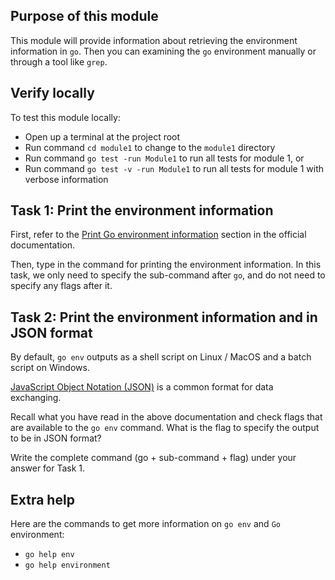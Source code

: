 ## Purpose of this module
This module will provide information about retrieving the environment information in `go`.
Then you can examining the `go` environment manually or through a tool like `grep`.

## Verify locally
To test this module locally:
* Open up a terminal at the project root
* Run command `cd module1` to change to the `module1` directory
* Run command `go test -run Module1` to run all tests for module 1, or
* Run command `go test -v -run Module1` to run all tests for module 1 with verbose information


## Task 1: Print the environment information
First, refer to the [Print Go environment information](https://golang.org/cmd/go/#hdr-Print_Go_environment_information) section in the official documentation.

Then, type in the command for printing the environment information.
In this task, we only need to specify the sub-command after `go`, and do not need to specify any flags after it.

## Task 2: Print the environment information and in JSON format
By default, `go env` outputs as a shell script on Linux / MacOS and a batch script on Windows.

[JavaScript Object Notation (JSON)](https://en.wikipedia.org/wiki/JSON) is a common format for data exchanging.

Recall what you have read in the above documentation and check flags that are available to the `go env` command.
What is the flag to specify the output to be in JSON format?

Write the complete command (go + sub-command + flag) under your answer for Task 1.

## Extra help
Here are the commands to get more information on `go env` and `Go` environment:
- `go help env`
- `go help environment`
